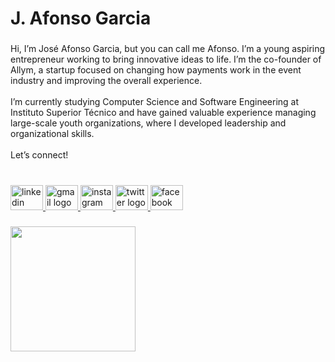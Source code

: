 <h1 align="left">J. Afonso Garcia</h1>

###

<p align="left">Hi, I’m José Afonso Garcia, but you can call me Afonso. I’m a young aspiring entrepreneur working to bring innovative ideas to life. I’m the co-founder of Allym, a startup focused on changing how payments work in the event industry and improving the overall experience.<br><br>I’m currently studying Computer Science and Software Engineering at Instituto Superior Técnico and have gained valuable experience managing large-scale youth organizations, where I developed leadership and organizational skills.<br><br>Let’s connect!</p>

###

<br clear="both">

<div align="left">
  <a href="https://www.linkedin.com/in/joseafonsogarcia/" target="_blank">
    <img src="https://raw.githubusercontent.com/maurodesouza/profile-readme-generator/master/src/assets/icons/social/linkedin/default.svg" width="52" height="40" alt="linkedin logo"  />
  </a>
  <a href="mailto:afonsogarciaalves@gmail.com" target="_blank">
    <img src="https://raw.githubusercontent.com/maurodesouza/profile-readme-generator/master/src/assets/icons/social/gmail/default.svg" width="52" height="40" alt="gmail logo"  />
  </a>
  <a href="https://www.instagram.com/j.afonsogarcia/" target="_blank">
    <img src="https://raw.githubusercontent.com/maurodesouza/profile-readme-generator/master/src/assets/icons/social/instagram/default.svg" width="52" height="40" alt="instagram logo"  />
  </a>
  <a href="https://x.com/JAfonsoGarcia" target="_blank">
    <img src="https://raw.githubusercontent.com/maurodesouza/profile-readme-generator/master/src/assets/icons/social/twitter/default.svg" width="52" height="40" alt="twitter logo"  />
  </a>
  <a href="https://www.facebook.com/Joseafonsogarciaalves" target="_blank">
    <img src="https://raw.githubusercontent.com/maurodesouza/profile-readme-generator/master/src/assets/icons/social/facebook/default.svg" width="52" height="40" alt="facebook logo"  />
  </a>
</div>

###

<div align="left">
  <img height="200" src="https://i.imgflip.com/9bdioy.gif"  />
</div>

###

